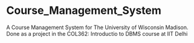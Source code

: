 # Course_Management_System
A Course Management System for The University of Wisconsin Madison. Done as a project in the COL362: Introductio to DBMS course at IIT Delhi
